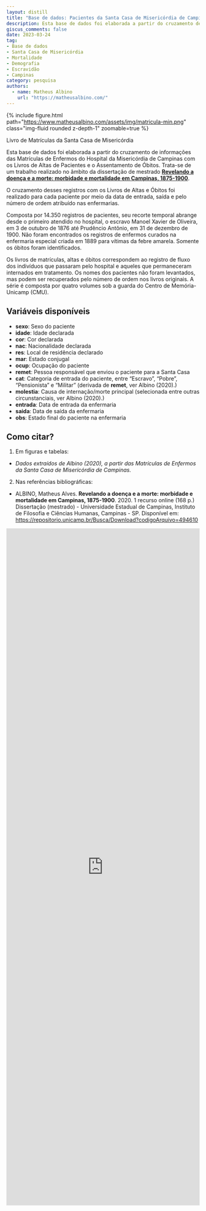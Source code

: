```yaml
---
layout: distill
title: "Base de dados: Pacientes da Santa Casa de Misericórdia de Campinas, 1876-1900"
description: Esta base de dados foi elaborada a partir do cruzamento de informações das Matrículas de Enfermos do Hospital da Misericórdia de Campinas com os Livros de Altas de Pacientes e o Assentamento de Óbitos.
giscus_comments: false
date: 2023-03-24
tag:
- Base de dados
- Santa Casa de Misericórdia
- Mortalidade
- Demografia
- Escravidão
- Campinas
category: pesquisa
authors:
  - name: Matheus Albino
    url: "https://matheusalbino.com/"
---
```


{% include figure.html path="https://www.matheusalbino.com/assets/img/matricula-min.png" class="img-fluid rounded z-depth-1" zoomable=true %}
<figcaption class="caption">Livro de Matrículas da Santa Casa de Misericórdia</figcaption>

Esta base de dados foi elaborada a partir do cruzamento de informações
das Matrículas de Enfermos do Hospital da Misericórdia de Campinas com
os Livros de Altas de Pacientes e o Assentamento de Óbitos. Trata-se de
um trabalho realizado no âmbito da dissertação de mestrado [**Revelando
a doença e a morte: morbidade e mortalidade em Campinas,
1875-1900**](https://repositorio.unicamp.br/Busca/Download?codigoArquivo=494610).

O cruzamento desses registros com os Livros de Altas e Óbitos foi
realizado para cada paciente por meio da data de entrada, saída e pelo
número de ordem atribuído nas enfermarias.

Composta por 14.350 registros de pacientes, seu recorte temporal abrange
desde o primeiro atendido no hospital, o escravo Manoel Xavier de
Oliveira, em 3 de outubro de 1876 até Prudêncio Antônio, em 31 de
dezembro de 1900. Não foram encontrados os registros de enfermos curados
na enfermaria especial criada em 1889 para vítimas da febre amarela.
Somente os óbitos foram identificados.

Os livros de matrículas, altas e óbitos correspondem ao registro de
fluxo dos indivíduos que passaram pelo hospital e aqueles que
permaneceram internados em tratamento. Os nomes dos pacientes não foram
levantados, mas podem ser recuperados pelo número de ordem nos livros
originais. A série é composta por quatro volumes sob a guarda do Centro
de Memória-Unicamp (CMU).

## Variáveis disponíveis

- **sexo**: Sexo do paciente
- **idade**: Idade declarada
- **cor**: Cor declarada
- **nac**: Nacionalidade declarada
- **res**: Local de residência declarado
- **mar**: Estado conjugal
- **ocup**: Ocupação do paciente
- **remet**: Pessoa responsável que enviou o paciente para a Santa Casa
- **cat**: Categoria de entrada do paciente, entre “Escravo”, “Pobre”,
  “Pensionista” e “Militar” (derivada de **remet**, ver Albino (2020).)
- **molestia**: Causa de internação/morte principal (selecionada entre
  outras circunstanciais, ver Albino (2020).)
- **entrada**: Data de entrada da enfermaria
- **saida**: Data de saída da enfermaria
- **obs**: Estado final do paciente na enfermaria

## Como citar?

1.  Em figuras e tabelas:
- *Dados extraídos de Albino (2020), a partir das Matrículas de Enfermos
  da Santa Casa de Misericórdia de Campinas.*

2.  Nas referências bibliográficas:

- ALBINO, Matheus Alves. **Revelando a doença e a morte: morbidade e
  mortalidade em Campinas, 1875-1900**. 2020. 1 recurso online (168 p.)
  Dissertação (mestrado) - Universidade Estadual de Campinas, Instituto
  de Filosofia e Ciências Humanas, Campinas - SP. Disponível em:
  <https://repositorio.unicamp.br/Busca/Download?codigoArquivo=494610>

 <!-- <iframe src="https://www.matheusalbino.com/SCMC_DT.html" title="Base de Dados: Pacientes da Santa Casa de Misericórdia" style="position: relative; height: auto; width: 100%; border: none; margin: 40px; padding: 40px"></iframe>  -->

<div class="l-page">
<div style="position:relative; width:100%; height:0px; padding-bottom:350%;">
    <iframe style="position:absolute; left:0; top:0; width:100%; height:100%; border: none"
        src="https://www.matheusalbino.com/SCMC.html">
    </iframe>
</div>
</div>  

<!-- <object data="https://www.matheusalbino.com/SCMC_DT.html" style="position:relative; width:100%; height:0px; padding-bottom:500%">
     <iframe src="https://www.matheusalbino.com/SCMC_DT.html" title="Base de Dados: Pacientes da Santa Casa de Misericórdia" style="position: relative; height: auto; width: 100%; border: none; margin: 40px; padding: 40px"></iframe> 
    Error: Embedded data could not be displayed.
</object> -->
